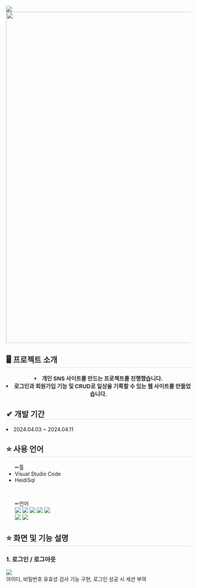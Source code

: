 <div>
    <img src="https://capsule-render.vercel.app/api?type=shark&color=f56363&height=240&text=Mimi&animation=scaleIn&fontColor=ffffff&fontSize=50" />
</div>
<div>
    <img src="https://github.com/vvyejivv/react_sample2/assets/153081833/f9e4d2d7-7433-4f43-bdc6-a9496998b0f2" style="width:900px;">
</div>
<div> 
      <h2 style="border-bottom: 1px solid #d8dee4; color: #282d33;"> 🖥 프로젝트 소개 </h2>  
      <div style="font-weight: 700; font-size: 15px; text-align: center; color: #282d33;"> 
        <li> 개인 SNS 사이트를 만드는 프로젝트를 진행했습니다.</li>
        <li> 로그인과 회원가입 기능 및 CRUD로 일상을 기록할 수 있는 웹 사이트를 만들었습니다. 
      </div> 
        <h2 style="border-bottom: 1px solid #d8dee4; color: #282d33;"> ✔ 개발 기간 </h2> 
        <li>2024.04.03 ~ 2024.04.11</li>
        <h2 style="border-bottom: 1px solid #d8dee4; color: #282d33;"> ⭐ 사용 언어 </h2> 
        <ul> ✏툴
            <li>Visual Studio Code</li>            
            <li>HeidiSql</li>            
        </ul>
        <br/>
        <ul> ✏언어
            <div style="text-align: left;">
            <img src="https://img.shields.io/badge/MySQL-4479A1?style=for-the-badge&logo=MySQL&logoColor=white">
            <img src="https://img.shields.io/badge/HTML5-E34F26?style=for-the-badge&logo=HTML5&logoColor=white">
            <img src="https://img.shields.io/badge/CSS3-1572B6?style=for-the-badge&logo=CSS3&logoColor=white">
            <img src="https://img.shields.io/badge/Javascript-F7DF1E?style=for-the-badge&logo=Javascript&logoColor=white">
            <img src="https://img.shields.io/badge/Java-007396?style=for-the-badge&logo=Java&logoColor=white">
            <br/>
            <img src="https://img.shields.io/badge/React-61DAFB?style=for-the-badge&logo=React&logoColor=white">
            <img src="https://img.shields.io/badge/Node.js-339933?style=for-the-badge&logo=Node.js&logoColor=white">
        </ul>
     <h2 style="border-bottom: 1px solid #d8dee4; color: #282d33;"> ⭐ 화면 및 기능 설명 </h2>
    <h3>1. 로그인 / 로그아웃</h3>
    <img src="https://github.com/vvyejivv/react_sample2/assets/153081833/928c72b8-69e8-412f-9ed4-e320d9c8ffb3">
    <br />
    <div>아이디, 비밀번호 유효성 검사 기능 구현, 로그인 성공 시 세션 부여</div>
   
</div>
    
